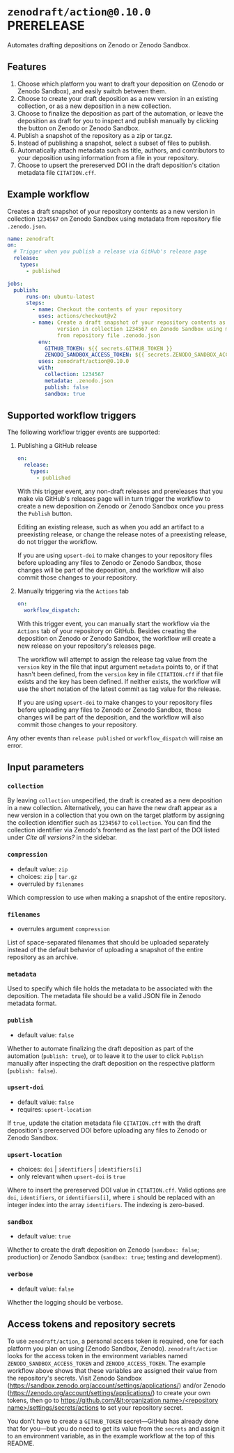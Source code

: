 # `zenodraft/action@0.10.0` PRERELEASE

Automates drafting depositions on Zenodo or Zenodo Sandbox.

## Features

1. Choose which platform you want to draft your deposition on (Zenodo or Zenodo Sandbox), and easily switch between them.
2. Choose to create your draft deposition as a new version in an existing collection, or as a new deposition in a new collection.
3. Choose to finalize the deposition as part of the automation, or leave the deposition as draft for you to inspect and publish manually by clicking the button on Zenodo or Zenodo Sandbox.
4. Publish a snapshot of the repository as a zip or tar.gz.
5. Instead of publishing a snapshot, select a subset of files to publish.
6. Automatically attach metadata such as title, authors, and contributors to your deposition using information from a file in your repository.
7. Choose to upsert the prereserved DOI in the draft deposition's citation metadata file `CITATION.cff`.

## Example workflow

Creates a draft snapshot of your repository contents as a new version in collection `1234567` on Zenodo Sandbox using metadata from repository file `.zenodo.json`.

```yaml
name: zenodraft
on:
  # Trigger when you publish a release via GitHub's release page
  release:
    types:
      - published

jobs:
  publish:
      runs-on: ubuntu-latest
      steps:
        - name: Checkout the contents of your repository
          uses: actions/checkout@v2
        - name: Create a draft snapshot of your repository contents as a new
                version in collection 1234567 on Zenodo Sandbox using metadata
                from repository file .zenodo.json
          env:
            GITHUB_TOKEN: ${{ secrets.GITHUB_TOKEN }}
            ZENODO_SANDBOX_ACCESS_TOKEN: ${{ secrets.ZENODO_SANDBOX_ACCESS_TOKEN }}
          uses: zenodraft/action@0.10.0
          with:
            collection: 1234567
            metadata: .zenodo.json
            publish: false
            sandbox: true
```

## Supported workflow triggers

The following workflow trigger events are supported:

1. Publishing a GitHub release

    ```yaml
    on:
      release:
        types:
          - published  
    ```

    With this trigger event, any non-draft releases and prereleases that you make via GitHub's releases page will in turn trigger
    the workflow to create a new deposition on Zenodo or Zenodo Sandbox once you press the `Publish` button.

    Editing an existing release, such as when you add an artifact to a preexisting release, or change the release notes of a
    preexisting release, do not trigger the workflow.

    If you are using `upsert-doi` to make changes to your repository files before uploading any files to Zenodo or Zenodo Sandbox,
    those changes will be part of the deposition, and the workflow will also commit those changes to your repository.

1. Manually triggering via the `Actions` tab
 
    ```yaml
    on:
      workflow_dispatch:
    ```

    With this trigger event, you can manually start the workflow via the `Actions` tab of your repository on GitHub. Besides creating
    the deposition on Zenodo or Zenodo Sandbox, the workflow will create a new release on your repository's releases page.

    The workflow will attempt to assign the release tag value from the `version` key in the file that input argument `metadata` points
    to, or if that hasn't been defined, from the `version` key in file `CITATION.cff` if that file exists and the key has been defined.
    If neither exists, the workflow will use the short notation of the latest commit as tag value for the release.

    If you are using `upsert-doi` to make changes to your repository files before uploading any files to Zenodo or Zenodo Sandbox,
    those changes will be part of the deposition, and the workflow will also commit those changes to your repository.

Any other events than `release published` or `workflow_dispatch` will raise an error.

## Input parameters

### `collection`

By leaving `collection` unspecified, the draft is created as a new deposition in a new collection. Alternatively, you can
have the new draft appear as a new version in a collection that you own on the target platform by assigning the collection
identifier such as `1234567` to `collection`. You can find the collection identifier via Zenodo's frontend as the last
part of the DOI listed under _Cite all versions?_ in the sidebar.

### `compression`

- default value: `zip`
- choices: `zip` | `tar.gz`
- overruled by `filenames`

Which compression to use when making a snapshot of the entire repository.

### `filenames`

- overrules argument `compression`

List of space-separated filenames that should be uploaded separately instead of the default behavior of
uploading a snapshot of the entire repository as an archive.

### `metadata`

Used to specify which file holds the metadata to be associated with the deposition. The metadata file
should be a valid JSON file in Zenodo metadata format.

### `publish`

- default value: `false`

Whether to automate finalizing the draft deposition as part of the automation (`publish: true`), or
to leave it to the user to click `Publish` manually after inspecting the draft deposition on the
respective platform (`publish: false`).

### `upsert-doi`

- default value: `false`
- requires: `upsert-location`

If `true`, update the citation metadata file `CITATION.cff` with the draft deposition's prereserved DOI
before uploading any files to Zenodo or Zenodo Sandbox.

### `upsert-location`

- choices: `doi` | `identifiers` | `identifiers[i]`
- only relevant when `upsert-doi` is `true`

Where to insert the prereserved DOI value in `CITATION.cff`. Valid options are `doi`, `identifiers`, or
`identifiers[i]`, where `i` should be replaced with an integer index into the array `identifiers`. The indexing is zero-based.

### `sandbox`

- default value: `true`

Whether to create the draft deposition on Zenodo  (`sandbox: false`; production) or Zenodo Sandbox
(`sandbox: true`; testing and development).

### `verbose`

- default value: `false`

Whether the logging should be verbose.


## Access tokens and repository secrets

To use `zenodraft/action`, a personal access token is required, one for each platform you plan on using
(Zenodo Sandbox, Zenodo). `zenodraft/action` looks for the access token in the environment variables
named `ZENODO_SANDBOX_ACCESS_TOKEN` and `ZENODO_ACCESS_TOKEN`. The example workflow above shows that these
variables are assigned their value from the repository's secrets. Visit Zenodo Sandbox
(https://sandbox.zenodo.org/account/settings/applications/) and/or
Zenodo (https://zenodo.org/account/settings/applications/) to create your own tokens, then go to
[https://github.com/&lt;organization name&gt;/&lt;repository name&gt;/settings/secrets/actions](https://github.com/%3Corganization%20name%3E/%3Crepository%20name%3E/settings/secrets/actions)
to set your repository secret.

You don't have to create a `GITHUB_TOKEN` secret&mdash;GitHub has already done that for you&mdash;but you do need
to get its value from the `secrets` and assign it to an environment variable, as in the example workflow at the
top of this README.
